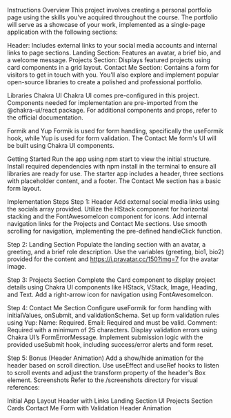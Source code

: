 Instructions
Overview
This project involves creating a personal portfolio page using the skills you've acquired throughout the course. The portfolio will serve as a showcase of your work, implemented as a single-page application with the following sections:

Header: Includes external links to your social media accounts and internal links to page sections.
Landing Section: Features an avatar, a brief bio, and a welcome message.
Projects Section: Displays featured projects using card components in a grid layout.
Contact Me Section: Contains a form for visitors to get in touch with you.
You'll also explore and implement popular open-source libraries to create a polished and professional portfolio.

Libraries
Chakra UI
Chakra UI comes pre-configured in this project. Components needed for implementation are pre-imported from the @chakra-ui/react package. For additional components and props, refer to the official documentation.

Formik and Yup
Formik is used for form handling, specifically the useFormik hook, while Yup is used for form validation. The Contact Me form's UI will be built using Chakra UI components.

Getting Started
Run the app using npm start to view the initial structure.
Install required dependencies with npm install in the terminal to ensure all libraries are ready for use.
The starter app includes a header, three sections with placeholder content, and a footer. The Contact Me section has a basic form layout.

Implementation Steps
Step 1: Header
Add external social media links using the socials array provided. Utilize the HStack component for horizontal stacking and the FontAwesomeIcon component for icons.
Add internal navigation links for the Projects and Contact Me sections. Use smooth scrolling for navigation, implementing the pre-defined handleClick function.

Step 2: Landing Section
Populate the landing section with an avatar, a greeting, and a brief role description. Use the variables (greeting, bio1, bio2) provided for the content and https://i.pravatar.cc/150?img=7 for the avatar image.

Step 3: Projects Section
Complete the Card component to display project details using Chakra UI components like HStack, VStack, Image, Heading, and Text. Add a right-arrow icon for navigation using FontAwesomeIcon.

Step 4: Contact Me Section
Configure useFormik for form handling with initialValues, onSubmit, and validationSchema.
Set up form validation rules using Yup:
Name: Required.
Email: Required and must be valid.
Comment: Required with a minimum of 25 characters.
Display validation errors using Chakra UI’s FormErrorMessage.
Implement submission logic with the provided useSubmit hook, including success/error alerts and form reset.

Step 5: Bonus (Header Animation)
Add a show/hide animation for the header based on scroll direction. Use useEffect and useRef hooks to listen to scroll events and adjust the transform property of the header's Box element.
Screenshots
Refer to the /screenshots directory for visual references:

Initial App Layout
Header with Links
Landing Section UI
Projects Section Cards
Contact Me Form with Validation
Header Animation

